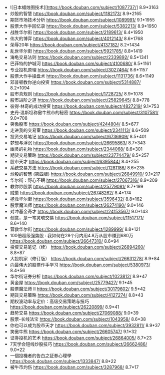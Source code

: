 + ![日本蜡烛图技术][https://book.douban.com/subject/1087737/]    8.9*3163
+ 炒股的智慧						                            https://book.douban.com/subject/1182173/	8.9*2165
+ 期货市场技术分析				                            https://book.douban.com/subject/1089991/	9.1*1955
+ 股票大作手回忆录                                            https://book.douban.com/subject/5382213/    8.9*1950
+ 战胜华尔街						                            https://book.douban.com/subject/2189613/	8.4*1950
+ 伟大的博弈						                            https://book.douban.com/subject/4012143/    8.6*1768
+ 荣辱20年						                            https://book.douban.com/subject/4137182/	8.2*1434
+ 乱世华尔街						                            https://book.douban.com/subject/5921785/	8.8*1419
+ 海龟交易法则                                                https://book.douban.com/subject/2339892/    8.5*1341
+ 巴菲特的护城河					                            https://book.douban.com/subject/4100680/	8.5*1161
+ 专业投机原理                                                https://book.douban.com/subject/3027464/    8.6*1157
+ 股票大作手操盘术                                            https://book.douban.com/subject/1131736/    8.6*1149
+ 邓普顿教你逆向投资				                            https://book.douban.com/subject/5314887/    8.2*1094
+ 股市真规则						                            https://book.douban.com/subject/1728725/	8.9*1078
+ 股市进阶之道					                            https://book.douban.com/subject/25829645/   8.8*778
+ 彼得·林奇的成功投资				                            https://book.douban.com/subject/4827219/    9.1*753
+ 史丹·温斯坦称傲牛熊市的秘密		                            https://book.douban.com/subject/3107581/	9.0*708
+ 笑傲股市						                            https://book.douban.com/subject/4244804/    8.5*677
+ 走进我的交易室					                            https://book.douban.com/subject/2341113/    8.6*509
+ 投资交易笔记					                            https://book.douban.com/subject/6736909/    8.5*401
+ 梦想与浮沉						                            https://book.douban.com/subject/26695863/   8.7*343
+ 幽灵的礼物						                            https://book.douban.com/subject/2344068/    8.6*301
+ 期货交易策略					                            https://book.douban.com/subject/23774479/   8.5*257
+ 股市天才						                            https://book.douban.com/subject/6395844/    8.4*255
+ 系统交易方法					                            https://book.douban.com/subject/1281186/    8.6*235
+ 炒股的智慧 (第四版)				                            https://book.douban.com/subject/26849910/   9.1*217
+ 华尔街：野心不眠				                            https://book.douban.com/subject/27067316/   8.9*209
+ 教你炒股票						                            https://book.douban.com/subject/25779081/	8.7*199
+ 贼巢							                            https://book.douban.com/subject/26748262/   8.4*174
+ 拯救华尔街						                            https://book.douban.com/subject/3596432/    8.8*162
+ 股票魔法师                                                  https://book.douban.com/subject/26274190/   9.0*146
+ 对冲基金奇才					                            https://book.douban.com/subject/24153567/   9.0*143
+ 创意，是一笔灵魂交易			                            https://book.douban.com/subject/11517171/   8.6*140
+ 营救华尔街						                            https://book.douban.com/subject/1289999/    8.8*121
+ 100倍超级强势股 : 我如何在28个月内用4.8万从股市赚到680万    https://book.douban.com/subject/26647310/   8.6*94
+ 投资交易笔记（续）				                            https://book.douban.com/subject/26894260/   8.8*87
+ 大投机家（修订版）				                            https://book.douban.com/subject/26631278/   8.9*84
+ 向最伟大的股票作手学习			                            https://book.douban.com/subject/5380973/    8.4*56
+ 华尔街证券分析					                            https://book.douban.com/subject/1023812/    8.9*47
+ 黄金屋							                            https://book.douban.com/subject/25779427/   9.1*45
+ 股票魔法师 Ⅱ                                                https://book.douban.com/subject/30179602/   9.5*42
+ 期貨交易策略					                            https://book.douban.com/subject/4127274/    8.8*43
+ 期权波动率与定价：高级交易策略与技巧                        https://book.douban.com/subject/26220899/   8.9*41
+ 趋势交易						                            https://book.douban.com/subject/27069088/   9.0*39
+ 股票-长线法宝					                            https://book.douban.com/subject/1043958/    8.6*38
+ 你也可以成为股市天才			                            https://book.douban.com/subject/3932811/    8.9*37
+ 笑傲牛熊						                            https://book.douban.com/subject/26605747/   9.1*32
+ 证券投机的艺术					                            https://book.douban.com/subject/26864005/   8.7*23
+ 7天学会短线炒股技巧				                            https://book.douban.com/subject/26662486/   9.0*22
+ 一個投機者的告白之証券心理學	                            https://book.douban.com/subject/1333847/    8.8*22
+ 被牛市灼伤						                            https://book.douban.com/subject/3287968/    8.7*17
